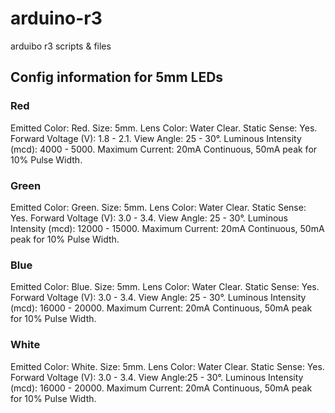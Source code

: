 # arduino-r3
arduibo r3 scripts &amp; files


## Config information for 5mm LEDs

### Red

Emitted Color: Red.
Size: 5mm.
Lens Color: Water Clear.
Static Sense: Yes.
Forward Voltage (V): 1.8 - 2.1.
View Angle: 25 - 30°.
Luminous Intensity (mcd): 4000 - 5000.
Maximum Current: 20mA Continuous, 50mA peak for 10% Pulse Width.

### Green

Emitted Color: Green.
Size: 5mm.
Lens Color: Water Clear.
Static Sense: Yes.
Forward Voltage (V): 3.0 - 3.4.
View Angle: 25 - 30°.
Luminous Intensity (mcd): 12000 - 15000.
Maximum Current: 20mA Continuous, 50mA peak for 10% Pulse Width.

### Blue

Emitted Color: Blue.
Size: 5mm.
Lens Color: Water Clear.
Static Sense: Yes.
Forward Voltage (V): 3.0 - 3.4.
View Angle: 25 - 30°.
Luminous Intensity (mcd): 16000 - 20000.
Maximum Current: 20mA Continuous, 50mA peak for 10% Pulse Width.

### White

Emitted Color: White.
Size: 5mm.
Lens Color: Water Clear.
Static Sense: Yes.
Forward Voltage (V): 3.0 - 3.4.
View Angle:25 - 30°.
Luminous Intensity (mcd): 16000 - 20000.
Maximum Current: 20mA Continuous, 50mA peak for 10% Pulse Width.
